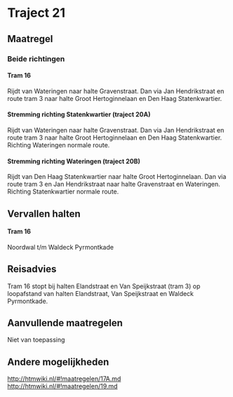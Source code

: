 # Traject 21
## Maatregel
### Beide richtingen

#### Tram 16
Rijdt van Wateringen naar halte Gravenstraat. 
Dan via Jan Hendrikstraat en route tram 3 naar halte Groot Hertoginnelaan en Den Haag Statenkwartier.

#### Stremming richting Statenkwartier (traject 20A)
Rijdt van Wateringen naar halte Gravenstraat. 
Dan via Jan Hendrikstraat en route tram 3 naar halte Groot Hertoginnelaan en Den Haag Statenkwartier.
Richting Wateringen normale route.

#### Stremming richting Wateringen (traject 20B)
Rijdt van Den Haag Statenkwartier naar halte Groot Hertoginnelaan. 
Dan via route tram 3 en Jan Hendrikstraat naar halte Gravenstraat en Wateringen.
Richting Statenkwartier normale route.

## Vervallen halten
#### Tram 16
Noordwal t/m Waldeck Pyrmontkade 

## Reisadvies
Tram 16 stopt bij halten Elandstraat en Van Speijkstraat (tram 3) op loopafstand van halten Elandstraat, Van Speijkstraat en Waldeck Pyrmontkade.

## Aanvullende maatregelen
Niet van toepassing

## Andere mogelijkheden
http://htmwiki.nl/#!maatregelen/17A.md
http://htmwiki.nl/#!maatregelen/19.md
